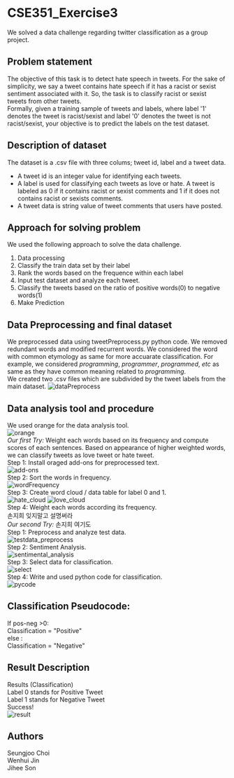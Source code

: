 # CSE351_Exercise3  
We solved a data challenge regarding twitter classification as a group project.

## Problem statement  
The objective of this task is to detect hate speech in tweets. For the sake of simplicity, we say a tweet contains hate speech if it has a racist or sexist sentiment associated with it. So, the task is to classify racist or sexist tweets from other tweets.  
Formally, given a training sample of tweets and labels, where label '1' denotes the tweet is racist/sexist and label '0' denotes the tweet is not racist/sexist, your objective is to predict the labels on the test dataset.

## Description of dataset  
The dataset is a .csv file with three colums; tweet id, label and a tweet data.  
* A tweet id is an integer value for identifying each tweets.  
* A label is used for classifying each tweets as love or hate. A tweet is labeled as 0 if it contains racist or sexist comments and 1 if it does not contains racist or sexists comments.  
* A tweet data is string value of tweet comments that users have posted.  

## Approach for solving problem  
We used the following approach to solve the data challenge.  
1. Data processing
2. Classify the train data set by their label
3. Rank the words based on the frequence within each label
4. Input test dataset and analyze each tweet.
5. Classify the tweets based on the ratio of positive words(0) to negative words(1)
6. Make Prediction

## Data Preprocessing and final dataset  
We preprocessed data using tweetPreprocess.py python code. We removed redundant words and modified recurrent words. We considered the word with common etymology as same for more accuarate classification. For example, we considered *programming*, *programmer*, *programmed*, *etc* as same as they have common meaning related to *programming*.  
We created two .csv files which are subdivided by the tweet labels from the main dataset. 
![dataPreprocess](./pic/dataPreprocess.jpg)

## Data analysis tool and procedure
We used orange for the data analysis tool.  
![orange](./pic/orange.jpg)  
*Our first Try:* Weight each words based on its frequency and compute scores of each sentences. Based on appearance of higher weighted words, we can classify tweets as love tweet or hate tweet.  
Step 1: Install oraged add-ons for preprocessed text.  
![add-ons](./pic/installAddOn.jpg)  
Step 2: Sort the words in frequency.  
![wordFrequency](./pic/wordFrequency.jpg)  
Step 3: Create word cloud / data table for label 0 and 1.  
![hate_cloud](./pic/hate_cloud.jpg)
![love_cloud](./pic/love_cloud.jpg)  
Step 4: Weight each words according its frequency.  
손지희 잊지말고 설명써라  
*Our second Try:* 손지희 여기도  
Step 1: Preprocess and analyze test data.  
![testdata_preprocess](./pic/testdata_preprocess.jpg)  
Step 2: Sentiment Analysis.  
![sentimental_analysis](./pic/sentimental_analysis.jpg)  
Step 3: Select data for classification.  
![select](./pic/data_select.jpg)  
Step 4: Write and used python code for classification.  
![pycode](./pic/python_code.jpg)  

## Classification Pseudocode:
If pos-neg >0:  
Classification = "Positive"    
else :  
Classification = "Negative"
 
## Result Description
Results (Classification)  
Label 0 stands for Positive Tweet  
Label 1 stands for Negative Tweet  
Success!  
![result](./pic/final_result.jpg)

## Authors  
Seungjoo Choi  
Wenhui Jin  
Jihee Son
